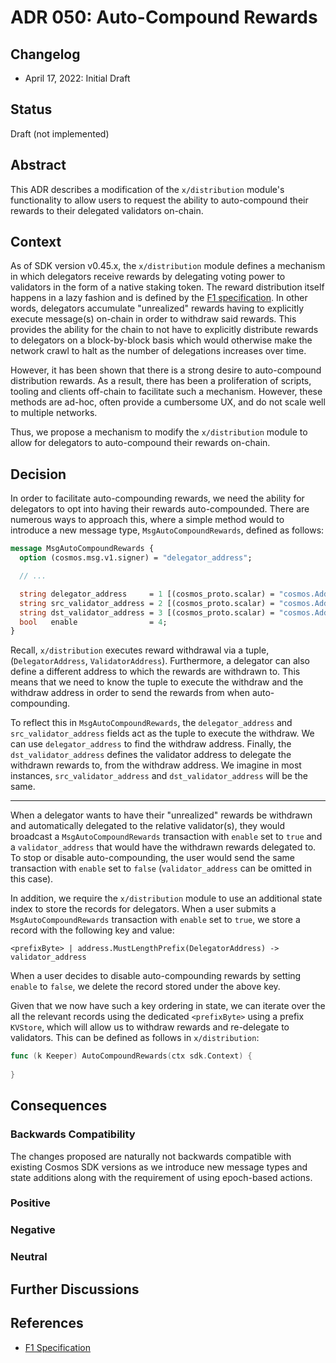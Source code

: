 # ADR 050: Auto-Compound Rewards

## Changelog

* April 17, 2022: Initial Draft

## Status

Draft (not implemented)

## Abstract

This ADR describes a modification of the `x/distribution` module's functionality
to allow users to request the ability to auto-compound their rewards to their
delegated validators on-chain.

## Context

As of SDK version v0.45.x, the `x/distribution` module defines a mechanism in
which delegators receive rewards by delegating voting power to validators in the
form of a native staking token. The reward distribution itself happens in a lazy
fashion and is defined by the [F1 specification](https://drops.dagstuhl.de/opus/volltexte/2020/11974/pdf/OASIcs-Tokenomics-2019-10.pdf).
In other words, delegators accumulate "unrealized" rewards having to explicitly
execute message(s) on-chain in order to withdraw said rewards. This provides the
ability for the chain to not have to explicitly distribute rewards to delegators
on a block-by-block basis which would otherwise make the network crawl to halt
as the number of delegations increases over time.

However, it has been shown that there is a strong desire to auto-compound
distribution rewards. As a result, there has been a proliferation of scripts, tooling
and clients off-chain to facilitate such a mechanism. However, these methods are
ad-hoc, often provide a cumbersome UX, and do not scale well to multiple networks.

Thus, we propose a mechanism to modify the `x/distribution` module to allow for
delegators to auto-compound their rewards on-chain.

## Decision

In order to facilitate auto-compounding rewards, we need the ability for delegators
to opt into having their rewards auto-compounded. There are numerous ways to approach
this, where a simple method would to introduce a new message type, `MsgAutoCompoundRewards`,
defined as follows:

```protobuf
message MsgAutoCompoundRewards {
  option (cosmos.msg.v1.signer) = "delegator_address";

  // ...

  string delegator_address     = 1 [(cosmos_proto.scalar) = "cosmos.AddressString"];
  string src_validator_address = 2 [(cosmos_proto.scalar) = "cosmos.AddressString"];
  string dst_validator_address = 3 [(cosmos_proto.scalar) = "cosmos.AddressString"];
  bool   enable                = 4;
}
```

Recall, `x/distribution` executes reward withdrawal via a tuple, (`DelegatorAddress`, `ValidatorAddress`).
Furthermore, a delegator can also define a different address to which the rewards
are withdrawn to. This means that we need to know the tuple to execute the withdraw
and the withdraw address in order to send the rewards from when auto-compounding.

To reflect this in `MsgAutoCompoundRewards`, the `delegator_address` and `src_validator_address`
fields act as the tuple to execute the withdraw. We can use `delegator_address`
to find the withdraw address. Finally, the `dst_validator_address` defines the
validator address to delegate the withdrawn rewards to, from the withdraw address.
We imagine in most instances, `src_validator_address` and `dst_validator_address`
will be the same.

----

When a delegator wants to have their "unrealized" rewards be withdrawn and
automatically delegated to the relative validator(s), they would broadcast a
`MsgAutoCompoundRewards` transaction with `enable` set to `true` and a
`validator_address` that would have the withdrawn rewards delegated to. To stop
or disable auto-compounding, the user would send the same transaction with
`enable` set to `false` (`validator_address` can be omitted in this case).

In addition, we require the `x/distribution` module to use an additional state
index to store the records for delegators. When a user submits a `MsgAutoCompoundRewards`
transaction with `enable` set to `true`, we store a record with the following
key and value:

```text
<prefixByte> | address.MustLengthPrefix(DelegatorAddress) -> validator_address
```

When a user decides to disable auto-compounding rewards by setting `enable` to
`false`, we delete the record stored under the above key.

Given that we now have such a key ordering in state, we can iterate over the all
the relevant records using the dedicated `<prefixByte>` using a prefix `KVStore`,
which will allow us to withdraw rewards and re-delegate to validators. This can
be defined as follows in `x/distribution`:

```go
func (k Keeper) AutoCompoundRewards(ctx sdk.Context) {
  
}
```

## Consequences

### Backwards Compatibility

The changes proposed are naturally not backwards compatible with existing Cosmos
SDK versions as we introduce new message types and state additions along with the
requirement of using epoch-based actions.

### Positive

<!-- {positive consequences} -->

### Negative

<!-- {negative consequences} -->

### Neutral

<!-- {neutral consequences} -->

## Further Discussions

<!-- While an ADR is in the DRAFT or PROPOSED stage, this section should contain a summary of issues to be solved in future iterations (usually referencing comments from a pull-request discussion).
Later, this section can optionally list ideas or improvements the author or reviewers found during the analysis of this ADR. -->

## References

* [F1 Specification](https://drops.dagstuhl.de/opus/volltexte/2020/11974/pdf/OASIcs-Tokenomics-2019-10.pdf)
